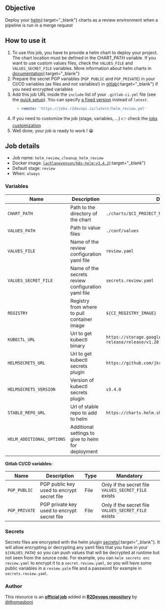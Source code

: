 ## Objective

Deploy your [helm](https://helm.sh/docs/intro/quickstart/){:target="_blank"} charts as a review environment when a pipeline is run in a merge request

## How to use it

1. To use this job, you have to provide a helm chart to deploy your project. The chart location must be defined in the CHART_PATH variable. If you want to use custom values files, check the `VALUES_FILE` and `VALUES_SECRET_FILE` variables. More information about helm charts in [documentation](https://helm.sh/docs/chart_template_guide/getting_started/){:target="_blank"}
1. Prepare the secret PGP variables (`PGP_PUBLIC` and `PGP_PRIVATE`) in your CI/CD variables (as files and not variables!) in [gitlab](https://docs.gitlab.com/12.10/ee/ci/variables/#via-the-ui){:target="_blank"} if you need encrypted variables
1. Add this job URL inside the `include` list of your `.gitlab-ci.yml` file (see the [quick setup](/use-the-hub/#quick-setup)). You can specify [a fixed version](#changelog) instead of `latest`.
    ```yaml
      - remote: 'https://jobs.r2devops.io/latest/helm_review.yml'
    ```
1. If you need to customize the job (stage, variables, ...) 👉 check the [jobs
   customization](/use-the-hub/#jobs-customization)
1. Well done, your job is ready to work ! 😀

## Job details

* Job name: `helm_review`, `cleanup_helm_review`
* Docker image:
[`lachlanevenson/k8s-helm:v3.4.2`](https://hub.docker.com/r/lachlanevenson/k8s-helm/){:target="_blank"}
* Default stage: `review`
* When: `always`

### Variables

| Name | Description | Default | Mandatory |
| ---- | ----------- | ------- | --------- |
| `CHART_PATH` <img width=250/> | Path to the directory of the chart <img width=400/> | `./charts/$CI_PROJECT_NAME` | Yes |
| `VALUES_PATH` | Path to value files | `./conf/values` | Yes |
| `VALUES_FILE` | Name of the review configuration yaml file | `review.yaml` | Yes |
| `VALUES_SECRET_FILE` | Name of the secrets review configuration yaml file | `secrets.review.yaml` | Only if the secret file `VALUES_SECRET_FILE` exists |
| `REGISTRY` | Registry from where to pull container image | `${CI_REGISTRY_IMAGE}` |  Yes |
| `KUBECTL_URL` | Url to get kubectl binary | `https://storage.googleapis.com/kubernetes-release/release/v1.20.1/bin/linux/amd64/kubectl ` | Yes |
| `HELMSECRETS_URL` | Url to get kubectl secrets plugin | `https://github.com/jkroepke/helm-secrets ` | Yes |
| `HELMSECRETS_VERSION` | Version of kubectl secrets plugin | `v3.4.0` | Only if the secret file `VALUES_SECRET_FILE` exists |
| `STABLE_REPO_URL` | Url of stable repo to add to helm | `https://charts.helm.sh/stable ` | Yes |
| `HELM_ADDITIONAL_OPTIONS` | Additional settings to give to helm for deployment | ` ` | No |

**Gitlab CI/CD variables:**

| Name | Description | Type | Mandatory |
| ---- | ----------- | ---- | --------- |
| `PGP_PUBLIC` | PGP public key used to encrypt secret file | File | Only if the secret file `VALUES_SECRET_FILE` exists |
| `PGP_PRIVATE` | PGP private key used to encrypt secret file | File | Only if the secret file `VALUES_SECRET_FILE` exists |

### Secrets

Secrets files are encrypted with the helm plugin [secrets](https://github.com/zendesk/helm-secrets){:target="_blank"}.
It will allow encrypting or decrypting any yaml files that you have in your `${VALUES_PATH}` so you can push values that will be decrypted at runtime but not seen from the source code.
For example, you can `helm secrets enc review.yaml` to encrypt it to a `secret.review.yaml`, so you will have some public variables in a `review.yalm` file and a password for example in `secrets.review.yaml`.



### Author
This resource is an **[official job](https://docs.r2devops.io/faq-labels/)** added in [**R2Devops repository**](https://gitlab.com/r2devops/hub) by [@thomasboni](https://gitlab.com/thomasboni)